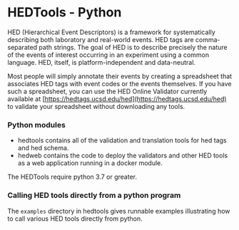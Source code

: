 # HEDTools - Python
HED (Hierarchical Event Descriptors) is a framework for systematically describing both laboratory and real-world events. HED tags are comma-separated path strings. The goal of HED is to describe precisely the nature of the events of interest occurring in an experiment using a common language. HED, itself, is platform-independent and data-neutral. 

Most people will simply annotate their events by creating a spreadsheet that associates HED tags with event codes or the events themselves. If you have such a spreadsheet, you can use the HED Online Validator currently available at [https://hedtags.ucsd.edu/hed](https://hedtags.ucsd.edu/hed) to validate your spreadsheet without downloading any tools.

### Python modules
 - hedtools        contains all of the validation and translation tools for hed tags and hed schema.
 - hedweb          contains the code to deploy the validators and other HED tools as a web application running in a docker module.
 
The HEDTools require python 3.7 or greater.

### Calling HED tools directly from a python program

The `examples` directory in hedtools gives runnable examples illustrating how to call various HED tools directly from python.

